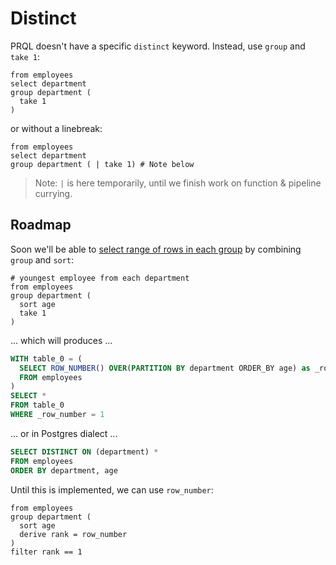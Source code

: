 # Distinct

PRQL doesn't have a specific `distinct` keyword. Instead, use `group` and `take 1`:

```prql
from employees
select department
group department (
  take 1
)
```

or without a linebreak:

```prql
from employees
select department
group department ( | take 1) # Note below
```

> Note: `|` is here temporarily, until we finish work on function & pipeline currying.

## Roadmap

Soon we'll be able to [select range of rows in each
group](https://stackoverflow.com/questions/3800551/select-first-row-in-each-group-by-group)
by combining `group` and `sort`:

```prql_no_test
# youngest employee from each department
from employees
group department (
  sort age
  take 1
)
```

... which will produces ...

```sql
WITH table_0 = (
  SELECT ROW_NUMBER() OVER(PARTITION BY department ORDER_BY age) as _row_number
  FROM employees
)
SELECT *
FROM table_0
WHERE _row_number = 1
```

... or in Postgres dialect ...

```sql
SELECT DISTINCT ON (department) *
FROM employees
ORDER BY department, age
```

Until this is implemented, we can use `row_number`:

```prql
from employees
group department (
  sort age
  derive rank = row_number
)
filter rank == 1
```
